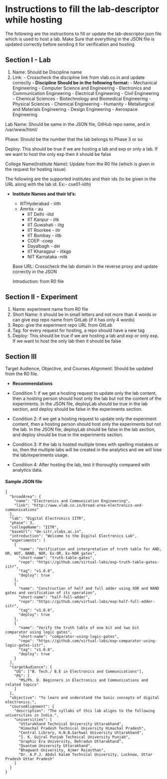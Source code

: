 # Instructions to fill the lab-descriptor while hosting
   The following are the instructions to fill or update the lab-descriptor.json file which is used to host a lab. Make Sure that everything in the JSON file is updated correctly before sending it for verification and hosting

## Section I - Lab
	
   1. Name: Should be Discipline name  
   2. Link: - Crosscheck the discipline link from vlab.co.in and update correctly
   		<strong>- Discipline Should be in the following format:</strong>
			- Mechanical Engineering
			- Computer Science and Engineering
			- Electronics and Communication Engineering
			- Electrical Engineering
			- Civil Engineering
			- Chemical Sciences
			- Biotechnology and Biomedical Engineering
			- Physical Sciences
			- Chemical Engineering
			- Humanity
			- Metallurgical and Materials Engineering
			- Design Engineering
			- Aerospace Engineering

Lab Name: Should be same in the JSON file, GitHub repo name, and in /var/www/html/

Phase: Should be the number that the lab belongs to Phase 3 or so
	
Deploy: This should be true if we are hosting a lab and exp or only a lab. If we want to host the only exp then it should be false
	
College Name(Institute Name): Update from the R0 file (which is given in the request for hosting issue)

The following are the supported institutes and their ids (to be given in the URL along with the lab id. Ex:- cse01-iiith) 

- <strong> Institute Names and their Id’s:</strong>

	- IIITHyderabad - iiith
	- Amrita - au
		- IIT Delhi -iitd
		- IIT Kanpur - iitk
		- IIT Guwahati - iitg
		- IIT Roorkee - iitr
		- IIT Bombay - iitb
		- COEP -coep
		- Dayalbagh - dei 
		- IIT Kharagpur - iitkgp
		- NIT Karnataka -nitk

	Base URL: Crosscheck the lab domain in the reverse proxy and update correctly in the JSON
	
	Introduction: from R0 file 

## Section II - Experiment
	
   1. Name: experiment name from R0 file
   2. Short Name: it should be in small letters and not more than 4 words or can give exp repo name from GitLab (if it has only 4 words)
   3. Repo: give the experiment repo URL from GitLab
   4. Tag: for every request for hosting, a repo should have a new tag
   5. Deploy: This should be true if we are hosting a lab and exp or only exp. If we want to host the only lab then it should be false


## Section III 
   Target Audience, Objective, and Courses Alignment: Should be updated from the R0 file.

   - <strong>Recommendations</strong>

   - Condition 1: if we get a hosting request to update only the lab content, then a hosting person should host only the lab but not the content of the experiments. In the JSON file, deployLab should be true in the lab section, and deploy should be false in the experiments section.

   - Condition 2:  if we get a hosting request to update only the experiment content, then a hosting person should host only the experiments but not the lab. In the JSON file, deployLab should be false in the lab section, and deploy should be true in the experiments section.
	
   - Condition 3: If the lab is hosted multiple times with spelling mistakes or so, then the multiple labs will be created in the analytics and we will lose the lab/experiments usage.

   - Condition 4: After hosting the lab, test it thoroughly compared with analytics data.

#### Sample JSON file
```
{
  "broadArea": {
    "name": "Electronics and Communication Engineering",
    "link": "http://www.vlab.co.in/broad-area-electronics-and-communications"
  },
  "lab": "Digital Electronics IITR",
  "phase": 3,
  "collegeName": "IITR",
  "baseUrl": "de-iitr.vlabs.ac.in",
  "introduction": "Welcome to the Digital Electronics Lab",
  "experiments": [
    {
      "name": "Verification and interpretation of truth table for AND, OR, NOT, NAND, NOR, Ex-OR, Ex-NOR gates",
      "short-name": "truth-table-gates",
      "repo": "https://github.com/virtual-labs/exp-truth-table-gates-iitr",
      "tag": "v1.0.0",
      "deploy": true
    },
    {
      "name": "Construction of half and full adder using XOR and NAND gates and verification of its operation",
      "short-name": "half-full-adder",
      "repo": "https://github.com/virtual-labs/exp-half-full-adder-iitr",
      "tag": "v1.0.0",
      "deploy": true
    },
    {
      "name": "Verify the truth table of one bit and two bit comparator using logic gates",
      "short-name": "comparator-using-logic-gates",
      "repo": "https://github.com/virtual-labs/exp-comparator-using-logic-gates-iitr",
      "tag": "v1.0.0",
      "deploy": true
    }
  ],
  "targetAudience": {
    "UG": ["B. Tech./ B.E in Electronics and Communications"],
    "PG": [
      "MS/Ph. D. Beginners in Electronics and Communications and related topics"
    ]
  },
  "objective": "To learn and understand the basic concepts of digital electronics.",
  "courseAlignment": {
    "description": "The syllabi of this lab aligns to the following universities in India.",
    "universities": [
      "Uttarakhand Technical University Uttarakhand",
      "Himachal Pradesh Technical University Himachal Pradesh",
      "Central Library, H.N.B.Garhwal University Uttarakhand",
      "I. K. Gujral Punjab Technical University Punjab",
      "Graphic Era University, Dehradun Uttarakhand",
      "Quantum University Uttarakhand",
      "Bhagwant University, Ajmer Rajasthan",
      "Dr. A.P.J. Abdul Kalam Technical University, Lucknow, Uttar Pradesh Uttar Pradesh"
    ]
  }
}
```
